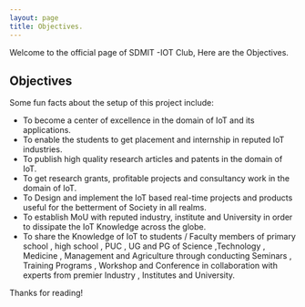 ```yaml
---
layout: page
title: Objectives.
---
```


<p class="message">
  Welcome to the official page of SDMIT -IOT Club, Here are the Objectives.
</p>



## Objectives

Some fun facts about the setup of this project include:

* To become a center of excellence in the domain of IoT and its applications. 
* To enable the students to get placement and internship in reputed IoT industries.
* To publish high quality research articles and patents in the domain of IoT.
* To get research grants, profitable projects and consultancy work in the domain of IoT.
* To Design and implement the IoT based real-time projects and products useful for the betterment of Society in all realms.
* To establish MoU with reputed industry, institute and University in order to dissipate the IoT Knowledge across the globe. 
* To share the Knowledge of IoT to  students / Faculty members of primary school , high school , PUC , UG and PG of Science ,Technology , Medicine ,     Management and Agriculture through conducting Seminars , Training Programs , Workshop and Conference in collaboration with experts from premier Industry , Institutes and University.


Thanks for reading!
